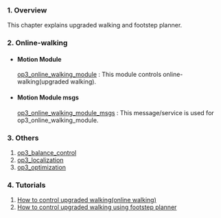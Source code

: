### 1. Overview   
This chapter explains upgraded walking and footstep planner.

### 2. Online-walking
 - #### Motion Module
   [op3_online_walking_module](op3_online_walking_module.md) : This module controls online-walking(upgraded walking).  
 - #### Motion Module msgs  
   [op3_online_walking_module_msgs](op3_online_walking_module_msgs.md) : This message/service is used for op3_online_walking_module.  

### 3. Others  
  1. [op3_balance_control](op3_balance_control.md)
  2. [op3_localization](op3_localization.md)  
  3. [op3_optimization](op3_optimization.md)  

### 4. Tutorials  
  1. [How to control upgraded walking(online walking)](OP3-How-to-control-upgraded-walking.md)   
  2. [How to control upgraded walking using footstep planner](OP3-How-to-control-upgraded-walking-using-footstep-planner.md)
